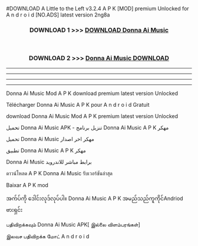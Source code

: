 #DOWNLOAD A Little to the Left v3.2.4 A P K [MOD] premium Unlocked for A n d r o i d [NO.ADS] latest version 2ng8a 



<div align="center">

<h3>DOWNLOAD 1 >>> <a href="https://downloadmod1.web.app/?judul=Donna Ai Music ">DOWNLOAD Donna Ai Music </a></h3><br>

<h3>DOWNLOAD 2 >>> <a href="https://downloadmod1.web.app/?judul=Donna Ai Music ">Donna Ai Music  DOWNLOAD </a></h3>

</div>


----------------------------------------------------------

----------------------------------------------------------

----------------------------------------------------------

----------------------------------------------------------


Donna Ai Music  Mod A P K download premium latest version Unlocked

Télécharger Donna Ai Music  A P K pour A n d r o i d Gratuit

download Donna Ai Music  Mod A P K premium latest version Unlocked

تحميل Donna Ai Music  APK - تنزيل برنامج Donna Ai Music  A P K مهكر

تحميل Donna Ai Music  مهكر اخر اصدار

تطبيق Donna Ai Music  A P K مهكر

Donna Ai Music  برابط مباشر للاندرويد

ดาวน์โหลด A P K Donna Ai Music  รับเวอร์ชันล่าสุด

Baixar A P K mod

အက်ပ်ကို ဒေါင်းလုဒ်လုပ်ပါ။ Donna Ai Music  A P K အမည်သည်ကူကိုင်Andriod ဗားရှင်း

பதிவிறக்கவும் Donna Ai Music  APK[ இல்லை விளம்பரங்கள்] 
 
இலவச பதிவிறக்க மோட் A n d r o i d



